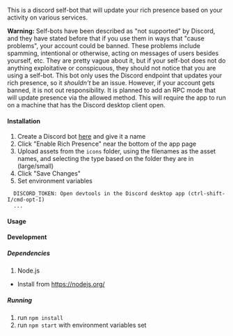 This is a discord self-bot that will update your rich presence based on your activity on various services.

**Warning:** Self-bots have been described as "not supported" by Discord, and they have stated before that if you use them in ways that "cause problems", your account could be banned. These problems include spamming, intentional or otherwise, acting on messages of users besides yourself, etc. They are pretty vague about it, but if your self-bot does not do anything exploitative or conspicuous, they should not notice that you are using a self-bot. This bot only uses the Discord endpoint that updates your rich presence, so it _shouldn't_ be an issue. However, if your account gets banned, it is not out responsibility. It is planned to add an RPC mode that will update presence via the allowed method. This will require the app to run on a machine that has the Discord desktop client open.



#### Installation

1. Create a Discord bot [here](https://discordapp.com/developers/applications/me/create) and give it a name
2. Click "Enable Rich Presence" near the bottom of the app page
3. Upload assets from the `icons` folder, using the filenames as the asset names, and selecting the type based on the folder they are in (large/small)
4. Click "Save Changes"
5. Set environment variables
```
  DISCORD_TOKEN: Open devtools in the Discord desktop app (ctrl-shift-I/cmd-opt-I)
  ...
```

#### Usage

#### Development

##### Dependencies

1. Node.js
  - Install from https://nodejs.org/

##### Running

1. run `npm install`
2. run `npm start` with environment variables set
